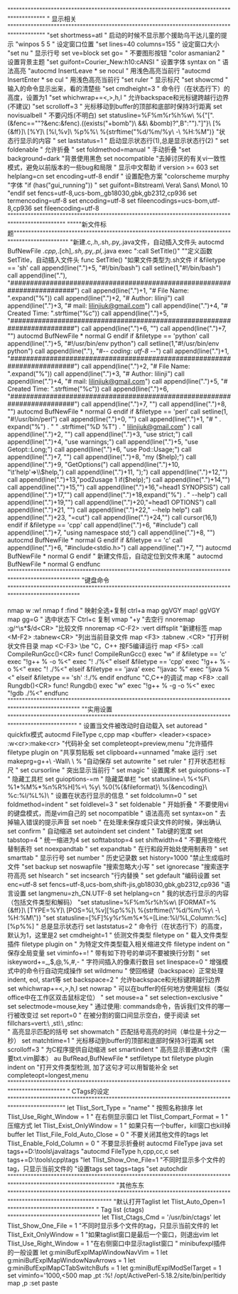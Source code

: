 """"""""""""""""""""""""""""""""""""""""""""""""""""""""""""""""""""""""""""""""""""""""""
" 显示相关
""""""""""""""""""""""""""""""""""""""""""""""""""""""""""""""""""""""""""""""""""""""""""
"set shortmess=atI   " 启动的时候不显示那个援助乌干达儿童的提示
"winpos 5 5          " 设定窗口位置
"set lines=40 columns=155    " 设定窗口大小
"set nu              " 显示行号
set ve=block
set go=             " 不要图形按钮
"color asmanian2     " 设置背景主题
"set guifont=Courier_New:h10:cANSI   " 设置字体
syntax on           " 语法高亮
"autocmd InsertLeave * se nocul  " 用浅色高亮当前行
"autocmd InsertEnter * se cul    " 用浅色高亮当前行
"set ruler           " 显示标尺
"set showcmd         " 输入的命令显示出来，看的清楚些
"set cmdheight=3     " 命令行（在状态行下）的高度，设置为1
"set whichwrap+=<,>,h,l   " 允许backspace和光标键跨越行边界(不建议)
"set scrolloff=3     " 光标移动到buffer的顶部和底部时保持3行距离
set novisualbell    " 不要闪烁(不明白)
set statusline=%F%m%r%h%w\ %{\"[\".(&fenc==\"\"?&enc:&fenc).((exists(\"+bomb\")\ &&\ &bomb)?\",B\":\"\").\"]\"}\ [%{&ff}]\ [%Y]\ [%l,%v]\ %p%%\ %{strftime(\"%d/%m/%y\ -\ %H:%M\")}   "状态行显示的内容
" set laststatus=1    " 启动显示状态行(1),总是显示状态行(2)
" set foldenable      " 允许折叠
" set foldmethod=manual   " 手动折叠
"set background=dark "背景使用黑色
set nocompatible  "去掉讨厌的有关vi一致性模式，避免以前版本的一些bug和局限
" 显示中文帮助
if version >= 603
    set helplang=cn
    set encoding=utf-8
endif
" 设置配色方案
"colorscheme murphy
"字体
"if (has("gui_running"))
"   set guifont=Bitstream\ Vera\ Sans\ Mono\ 10
"endif
set fencs=utf-8,ucs-bom,,gb18030,gbk,gb2312,cp936
set termencoding=utf-8
set encoding=utf-8
set fileencodings=ucs-bom,utf-8,cp936
set fileencoding=utf-8
"""""""""""""""""""""""""""""""""""""""""""""""""""""""""""""""""""""""""""""""""""""""""""""""""
"""""新文件标题""""""""""""""""""""""""""""""""""""""""""""""""""""""""""""""""""""""""""""""""""""""""""""""""
"新建.c,.h,.sh,.py,.java文件，自动插入文件头
autocmd BufNewFile *.cpp,*.[ch],*.sh,*.py,*.pl,*.java exec ":call SetTitle()"
""定义函数SetTitle，自动插入文件头
func SetTitle()
    "如果文件类型为.sh文件
    if &filetype == 'sh'
        call append(line(".")+5, "\#!/bin/bash")
        call setline(1,"\#!/bin/bash")
        call append(line("."), "\#########################################################################")
        call append(line(".")+1, "\# File Name: ".expand("%"))
        call append(line(".")+2, "\# Author: lilinji")
        call append(line(".")+3, "\# mail: lilinjiuk@gmail.com")
        call append(line(".")+4, "\# Created Time: ".strftime("%c"))
        call append(line(".")+5, "\#########################################################################")
        call append(line(".")+6, "")
        call append(line(".")+7, "")
                autocmd BufNewFile * normal G
    endif
            if &filetype == 'python'
        call append(line(".")+5, "\#!/usr/bin/env python")
        call setline(1,"\#!/usr/bin/env python")
                call append(line("."), "\#-*- coding: utf-8 -*-")
        call append(line(".")+1, "\#########################################################################")
        call append(line(".")+2, "\# File Name: ".expand("%"))
        call append(line(".")+3, "\# Author: lilinji")
        call append(line(".")+4, "\# mail: lilinjiuk@gmail.com")
        call append(line(".")+5, "\# Created Time: ".strftime("%c"))
        call append(line(".")+6, "\#########################################################################")
        call append(line(".")+7, "")
        call append(line(".")+8, "")
                autocmd BufNewFile * normal G
    endif
     if &filetype == 'perl'
         call setline(1, "\#!/usr/bin/perl")
         call append(line(".")+0, "")
         call append(line(".")+1, "# " .  expand("%") . "  " .strftime("%D %T") . "  lilinjiuk@gmail.com" )
         call append(line(".")+2, "")
         call append(line(".")+3, "use strict;")
         call append(line(".")+4, "use warnings;")
         call append(line(".")+5, "use Getopt::Long;")
         call append(line(".")+6, "use Pod::Usage;")
         call append(line(".")+7, "")
         call append(line(".")+8, "my ($help);")
         call append(line(".")+9, "GetOptions(")
         call append(line(".")+10, "\t'help'=>\\$help,")
         call append(line(".")+11, ");")
         call append(line(".")+12,"")
         call append(line(".")+13,"pod2usage 1 if($help);")
         call append(line(".")+14,"")
         call append(line(".")+15,"")
         call append(line(".")+16,"=head1 SYNOPSIS")
         call append(line(".")+17,"")
         call append(line(".")+18,expand("%") . " --help")
         call append(line(".")+19,"")
         call append(line(".")+20,"=head1 OPTIONS")
         call append(line(".")+21, "")
         call append(line(".")+22," --help        help")
         call append(line(".")+23, "=cut")
         call append(line(".")+24,"")
         call cursor(16,1)
     endif
    if &filetype == 'cpp'
        call append(line(".")+6, "#include<iostream>")
        call append(line(".")+7, "using namespace std;")
        call append(line(".")+8, "")
                autocmd BufNewFile * normal G
    endif
    if &filetype == 'c'
        call append(line(".")+6, "#include<stdio.h>")
        call append(line(".")+7, "")
                autocmd BufNewFile * normal G
    endif
    " 新建文件后，自动定位到文件末尾
    " autocmd BufNewFile * normal G
endfunc
""""""""""""""""""""""""""""""""""""""""""""""""""""""""""""""""""""""""""""""""""""""""""""""""""""""
"键盘命令
""""""""""""""""""""""""""""""""""""""""""""""""""""""""""""""""""""""""""""""""""""""""""""""""""""""

nmap <leader>w :w!<cr>
nmap <leader>f :find<cr>
" 映射全选+复制 ctrl+a
map <C-A> ggVGY
map! <C-A> <Esc>ggVGY
map <F12> gg=G
" 选中状态下 Ctrl+c 复制
vmap <C-c> "+y
"去空行
nnoremap <F2> :g/^\s*$/d<CR>
"比较文件
nnoremap <C-F2> :vert diffsplit
"新建标签
map <M-F2> :tabnew<CR>
"列出当前目录文件
map <F3> :tabnew .<CR>
"打开树状文件目录
map <C-F3> \be
"C，C++ 按F5编译运行
map <F5> :call CompileRunGcc()<CR>
func! CompileRunGcc()
    exec "w"
    if &filetype == 'c'
        exec "!g++ % -o %<"
        exec "! ./%<"
    elseif &filetype == 'cpp'
        exec "!g++ % -o %<"
        exec "! ./%<"
    elseif &filetype == 'java'
        exec "!javac %"
        exec "!java %<"
    elseif &filetype == 'sh'
        :!./%
    endif
endfunc
"C,C++的调试
map <F8> :call Rungdb()<CR>
func! Rungdb()
    exec "w"
    exec "!g++ % -g -o %<"
    exec "!gdb ./%<"
endfunc
""""""""""""""""""""""""""""""""""""""""""""""""""""""""""""""""""""""""""""""""""""""""""""""""""""""
""实用设置
"""""""""""""""""""""""""""""""""""""""""""""""""""""""""""""""""""""""""""""""""""""""""""""""""""""
" 设置当文件被改动时自动载入
set autoread
" quickfix模式
autocmd FileType c,cpp map <buffer> <leader><space> :w<cr>:make<cr>
"代码补全
set completeopt=preview,menu
"允许插件
filetype plugin on
"共享剪贴板
set clipboard+=unnamed
"make 运行
:set makeprg=g++\ -Wall\ \ %
"自动保存
set autowrite
" set ruler                   " 打开状态栏标尺
" set cursorline              " 突出显示当前行
" set magic                   " 设置魔术
set guioptions-=T           " 隐藏工具栏
set guioptions-=m           " 隐藏菜单栏
"set statusline=\ %<%F\ %1*%M%*%n%R%H]%=\ %y\ %0(%{&fileformat}\ %{&encoding}\ %c:%l/%L%)\
" 设置在状态行显示的信息
" set foldcolumn=0
" set foldmethod=indent
" set foldlevel=3
" set foldenable              " 开始折叠
" 不要使用vi的键盘模式，而是vim自己的
set nocompatible
" 语法高亮
set syntax=on
" 去掉输入错误的提示声音
set noeb
" 在处理未保存或只读文件的时候，弹出确认
set confirm
" 自动缩进
set autoindent
set cindent
" Tab键的宽度
set tabstop=4
" 统一缩进为4
set softtabstop=4
set shiftwidth=4
" 不要用空格代替制表符
set noexpandtab
" set expandtab
" 在行和段开始处使用制表符
" set smarttab
" 显示行号
set number
" 历史记录数
set history=1000
"禁止生成临时文件
"set backup
set noswapfile
"搜索忽略大小写
" set ignorecase
"搜索逐字符高亮
set hlsearch
" set incsearch
"行内替换
" set gdefault
"编码设置
set enc=utf-8
set fencs=utf-8,ucs-bom,shift-jis,gb18030,gbk,gb2312,cp936
"语言设置
set langmenu=zh_CN.UTF-8
set helplang=cn
" 我的状态行显示的内容（包括文件类型和解码）
"set statusline=%F%m%r%h%w\ [FORMAT=%{&ff}]\ [TYPE=%Y]\ [POS=%l,%v][%p%%]\ %{strftime(\"%d/%m/%y\ -\ %H:%M\")}
"set statusline=[%F]%y%r%m%*%=[Line:%l/%L,Column:%c][%p%%]
" 总是显示状态行
set laststatus=2
" 命令行（在状态行下）的高度，默认为1，这里是2
set cmdheight=1
" 侦测文件类型
filetype on
" 载入文件类型插件
filetype plugin on
" 为特定文件类型载入相关缩进文件
filetype indent on
" 保存全局变量
set viminfo+=!
" 带有如下符号的单词不要被换行分割
" set iskeyword+=_,$,@,%,#,-
" 字符间插入的像素行数目
set linespace=0
" 增强模式中的命令行自动完成操作
set wildmenu
" 使回格键（backspace）正常处理indent, eol, start等
set backspace=2
" 允许backspace和光标键跨越行边界
set whichwrap+=<,>,h,l
set nowrap
" 可以在buffer的任何地方使用鼠标（类似office中在工作区双击鼠标定位）
" set mouse=a
" set selection=exclusive
" set selectmode=mouse,key
" 通过使用: commands命令，告诉我们文件的哪一行被改变过
set report=0
" 在被分割的窗口间显示空白，便于阅读
set fillchars=vert:\ ,stl:\ ,stlnc:\
" 高亮显示匹配的括号
set showmatch
" 匹配括号高亮的时间（单位是十分之一秒）
set matchtime=1
" 光标移动到buffer的顶部和底部时保持3行距离
set scrolloff=3
" 为C程序提供自动缩进
set smartindent
" 高亮显示普通txt文件（需要txt.vim脚本）
au BufRead,BufNewFile *  setfiletype txt
filetype plugin indent on
"打开文件类型检测, 加了这句才可以用智能补全
set completeopt=longest,menu
"""""""""""""""""""""""""""""""""""""""""""""""""""""""""""""""""""""""""""""""""""""""""""""""""
" CTags的设定
"""""""""""""""""""""""""""""""""""""""""""""""""""""""""""""""""""""""""""""""""""""""""""""""""
let Tlist_Sort_Type = "name"    " 按照名称排序
let Tlist_Use_Right_Window = 1  " 在右侧显示窗口
let Tlist_Compart_Format = 1    " 压缩方式
let Tlist_Exist_OnlyWindow = 1  " 如果只有一个buffer，kill窗口也kill掉buffer
let Tlist_File_Fold_Auto_Close = 0  " 不要关闭其他文件的tags
let Tlist_Enable_Fold_Column = 0    " 不要显示折叠树
autocmd FileType java set tags+=D:\tools\java\tags
"autocmd FileType h,cpp,cc,c set tags+=D:\tools\cpp\tags
"let Tlist_Show_One_File=1            "不同时显示多个文件的tag，只显示当前文件的
"设置tags
set tags=tags
"set autochdir
""""""""""""""""""""""""""""""""""""""""""""""""""""""""""""""""""""""""""""""""""""""""""""""""""""""""""""""""""
"其他东东
"""""""""""""""""""""""""""""""""""""""""""""""""""""""""""""""""""""""""""""""""""""""""""""""""""""""""""""""""
"默认打开Taglist
let Tlist_Auto_Open=1
""""""""""""""""""""""""""""""
" Tag list (ctags)
""""""""""""""""""""""""""""""""
let Tlist_Ctags_Cmd = '/usr/bin/ctags'
let Tlist_Show_One_File = 1 "不同时显示多个文件的tag，只显示当前文件的
let Tlist_Exit_OnlyWindow = 1 "如果taglist窗口是最后一个窗口，则退出vim
let Tlist_Use_Right_Window = 1 "在右侧窗口中显示taglist窗口
" minibufexpl插件的一般设置
let g:miniBufExplMapWindowNavVim = 1
let g:miniBufExplMapWindowNavArrows = 1
let g:miniBufExplMapCTabSwitchBufs = 1
let g:miniBufExplModSelTarget = 1
set viminfo='1000,<500
map ,pt :%! /opt/ActivePerl-5.18.2/site/bin/perltidy
map ,p  :set paste
